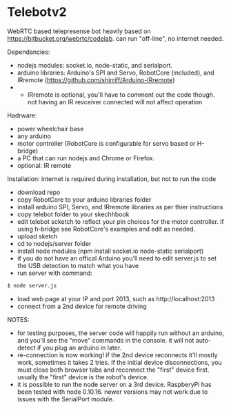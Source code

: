 # Telebotv2

WebRTC based telepresense bot heavily based on https://bitbucket.org/webrtc/codelab.  can run "off-line", no internet needed.

Dependancies:
 - nodejs modules: socket.io, node-static, and serialport.  
 - arduino libraries: Arduino's SPI and Servo,  RobotCore (included), and IRremote (https://github.com/shirriff/Arduino-IRremote)
 - - IRremote is optional, you'll have to comment out the code though.  not having an IR revceiver connected will not affect operation
 
Hadrware:
 - power wheelchair base
 - any arduino
 - motor controller (RobotCore is configurable for servo based or H-bridge)
 - a PC that can run nodejs and Chrome or Firefox.
 - optional: IR remote

Installation:  internet is required during installation, but not to run the code
 - download repo
 - copy RobotCore to your arduino libraries folder
 - install arduino SPI, Servo, and IRremote libraries as per thier instructions
 - copy telebot folder to your skechhbook
 - edit telebot scketch to reflect your pin choices for the motor controller.  if using h-bridge see RobotCore's examples and edit as needed.
 - upload sketch
 - cd to nodejs/server folder
 - install node modules (npm install socket.io node-static serialport)
 - if you do not have an offical Arduino you'll need to edit server.js to set the USB detection to match what you have
 - run server with command: 
```sh
$ node server.js
```
 - load web page at your IP and port 2013, such as http://localhost:2013
 - connect from a 2nd device for remote driving
 
NOTES:
 - for testing purposes, the server code will happily run without an arduino, and you'll see the "move" commands in the console.  it will not auto-detect if you plug an arduino in later.
 - re-connection is now working!  if the 2nd device reconnects it'll mostly work, sometimes it takes 2 tries.  If the initial device disconnections, you must close both browser tabs and reconnect the "first" device first.  usually the "first" device is the robot's device.
 - it is possible to run the node server on a 3rd device.  RaspberyPi has been tested with node 0.10.16.  newer versions may not work due to issues with the SerialPort module.
 